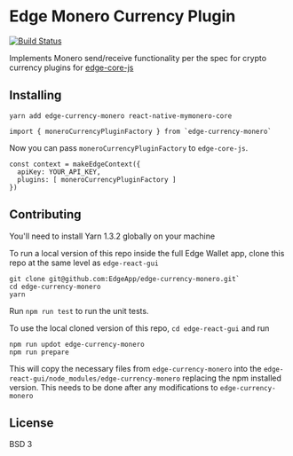 # Edge Monero Currency Plugin

[![Build Status](https://app.travis-ci.com/EdgeApp/edge-currency-monero.svg?branch=master)](https://app.travis-ci.com/EdgeApp/edge-currency-monero)

Implements Monero send/receive functionality per the spec for crypto currency plugins for [edge-core-js](https://github.com/EdgeApp/edge-core-js)

## Installing

    yarn add edge-currency-monero react-native-mymonero-core

```
import { moneroCurrencyPluginFactory } from `edge-currency-monero`
```

Now you can pass `moneroCurrencyPluginFactory` to `edge-core-js`.

```
const context = makeEdgeContext({
  apiKey: YOUR_API_KEY,
  plugins: [ moneroCurrencyPluginFactory ]
})
```

## Contributing

You'll need to install Yarn 1.3.2 globally on your machine

To run a local version of this repo inside the full Edge Wallet app, clone this repo at the same level as `edge-react-gui`

    git clone git@github.com:EdgeApp/edge-currency-monero.git`
    cd edge-currency-monero
    yarn

Run `npm run test` to run the unit tests.

To use the local cloned version of this repo, `cd edge-react-gui` and run

    npm run updot edge-currency-monero
    npm run prepare

This will copy the necessary files from `edge-currency-monero` into the `edge-react-gui/node_modules/edge-currency-monero` replacing the npm installed version. This needs to be done after any modifications to `edge-currency-monero`

## License
BSD 3

[npm-image]: https://badge.fury.io/js/edge-currency-ethereum.svg
[npm-url]: https://npmjs.org/package/edge-currency-ethereum
[travis-image]: https://travis-ci.org/Airbitz/edge-currency-ethereum.svg?branch=master
[travis-url]: https://travis-ci.org/Airbitz/edge-currency-ethereum
[daviddm-image]: https://david-dm.org/Airbitz/edge-currency-ethereum.svg?theme=shields.io
[daviddm-url]: https://david-dm.org/Airbitz/edge-currency-ethereum
